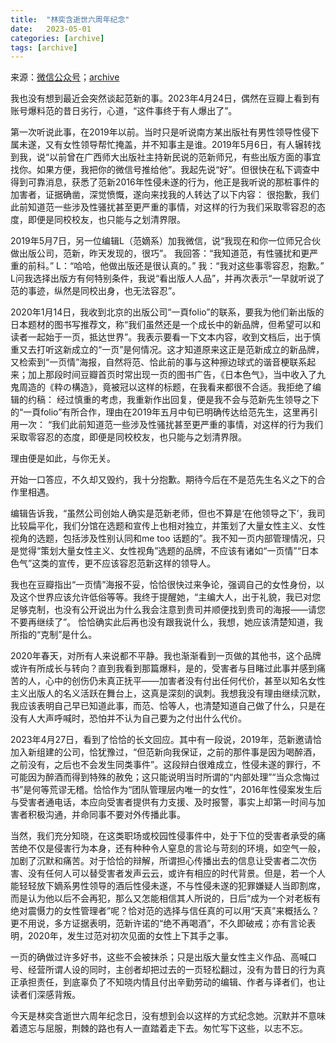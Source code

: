 ```yaml
---
title:  "林奕含逝世六周年纪念"
date:   2023-05-01
categories: [archive]
tags: [archive]
---
```

来源：[微信公众号](https://mp.weixin.qq.com/s/fyizcnWozvkU-nQz1NbhXw)；[archive](https://web.archive.org/web/20230507000512/https://mp.weixin.qq.com/s/fyizcnWozvkU-nQz1NbhXw)

我也没有想到最近会突然谈起范新的事。2023年4月24日，偶然在豆瓣上看到有账号爆料范的昔日劣行，心道，“这件事终于有人爆出了”。

第一次听说此事，在2019年以前。当时只是听说南方某出版社有男性领导性侵下属未遂，又有女性领导帮忙掩盖，并不知事主是谁。2019年5月6日，有人辗转找到我，说“以前曾在广西师大出版社主持新民说的范新师兄，有些出版方面的事宜找你。如果方便，我把你的微信号推给他”。我起先说“好”。但很快在私下调查中得到可靠消息，获悉了范新2016年性侵未遂的行为，他正是我听说的那桩事件的加害者，证据确凿，深觉愤慨，遂向来找我的人转达了以下内容：
很抱歉，我们此前知道范一些涉及性骚扰甚至更严重的事情，对这样的行为我们采取零容忍的态度，即便是同校校友，也只能与之划清界限。

2019年5月7日，另一位编辑L（范嫡系）加我微信，说“我现在和你一位师兄合伙做出版公司，范新，昨天发现的，很巧”。
我回答：“我知道范，有性骚扰和更严重的前科。”
L：“哈哈，他做出版还是很认真的。”
我：“我对这些事零容忍，抱歉。”
L问我选择出版方有何特别条件，我说“看出版人人品”，并再次表示“一早就听说了范的事迹，纵然是同校出身，也无法容忍”。

2020年1月14日，我收到北京的出版公司“一頁folio”的联系，要我为他们新出版的日本题材的图书写推荐文，称“我们虽然还是一个成长中的新品牌，但希望可以和读者一起始于一页，抵达世界”。我表示要看一下文本内容，收到文档后，出于慎重又去打听这新成立的“一页”是何情况。这才知道原来这正是范新成立的新品牌，又检索到“一页情”海报，自然将范、恰此前的事与这种擦边球式的谐音梗联系起来；加上那段时间豆瓣首页时常出现一页的图书广告，《日本色气》，当中收入了九鬼周造的《粋の構造》，竟被冠以这样的标题，在我看来都很不合适。我拒绝了编辑的约稿：
经过慎重的考虑，我重新作出回复，便是我不会与范新先生领导之下的“一頁folio”有所合作，理由在2019年五月中旬已明确传达给范先生，这里再引用一次：
“我们此前知道范一些涉及性骚扰甚至更严重的事情，对这样的行为我们采取零容忍的态度，即便是同校校友，也只能与之划清界限。

理由便是如此，与你无关。

开始一口答应，不久却又毁约，我十分抱歉。期待今后在不是范先生名义之下的合作里相遇。

编辑告诉我，“虽然公司创始人确实是范新老师，但也不算是‘在他领导之下’，我司比较扁平化，我们分馆在选题和宣传上也相对独立，并策划了大量女性主义、女性视角的选题，包括涉及性别认同和me too 话题的”。我不知一页内部管理情况，只是觉得“策划大量女性主义、女性视角”选题的品牌，不应该有诸如“一页情”“日本色气”这类的宣传，更不应该容忍范新这样的领导人。

我也在豆瓣指出“一页情”海报不妥，恰恰很快过来争论，强调自己的女性身份，以及这个世界应该允许低俗等等。我终于提醒她，“主编大人，出于礼貌，我已对您足够克制，也没有公开说出为什么我会注意到贵司并顺便找到贵司的海报——请您不要再继续了”。
恰恰确实此后再也没有跟我说什么，我想，她应该清楚知道，我所指的“克制”是什么。

2020年春天，对所有人来说都不平静。我也渐渐看到一页做的其他书，这个品牌或许有所成长与转向？直到我看到那篇爆料，是的，受害者与目睹过此事并感到痛苦的人，心中的创伤仍未真正抚平——加害者没有付出任何代价，甚至以知名女性主义出版人的名义活跃在舞台上，这真是深刻的讽刺。我想我没有理由继续沉默，我应该表明自己早已知道此事，而范、恰等人，也清楚知道自己做了什么，只是在没有人大声呼喊时，恐怕并不认为自己要为之付出什么代价。

2023年4月27日，看到了恰恰的长文回应。其中有一段说，2019年，范新邀请恰加入新组建的公司，恰犹豫过，“但范新向我保证，之前的那件事是因为喝醉酒，之前没有，之后也不会发生同类事件”。这段辩白很难成立，性侵未遂的罪行，不可能因为醉酒而得到特殊的赦免；这只能说明当时所谓的“内部处理”“当众念悔过书”是何等荒谬无稽。恰恰作为“团队管理层内唯一的女性”，2016年性侵案发生后与受害者通电话，本应向受害者提供有力支援、及时报警，事实上却第一时间与加害者积极沟通，并命同事不要对外传播此事。

当然，我们充分知晓，在这类职场或校园性侵事件中，处于下位的受害者承受的痛苦绝不仅是侵害行为本身，还有种种令人窒息的言论与苛刻的环境，如空气一般，加剧了沉默和痛苦。对于恰恰的辩解，所谓担心传播出去的信息让受害者二次伤害、没有任何人可以替受害者发声云云，或许有相应的时代背景。但是，若一个人能轻轻放下嫡系男性领导的酒后性侵未遂，不与性侵未遂的犯罪嫌疑人当即割席，而是认为他以后不会再犯，那么又怎能相信其人所说的，日后“成为一个对老板有绝对震慑力的女性管理者”呢？恰对范的选择与信任真的可以用“天真”来概括么？更不用说，多方证据表明，范新许诺的“绝不再喝酒”，不久即破戒；亦有言论表明，2020年，发生过范对初次见面的女性上下其手之事。

一页的确做过许多好书，这些不会被抹杀；只是出版大量女性主义作品、高喊口号、经营所谓人设的同时，主创者却把过去的一页轻松翻过，没有为昔日的行为真正承担责任，到底辜负了不知晓内情且付出辛勤劳动的编辑、作者与译者们，也让读者们深感背叛。

今天是林奕含逝世六周年纪念日，没有想到会以这样的方式纪念她。沉默并不意味着遗忘与屈服，荆棘的路也有人一直踏着走下去。匆忙写下这些，以志不忘。
